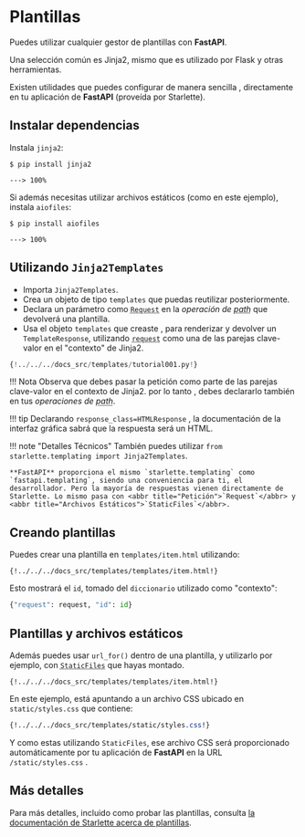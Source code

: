 # Plantillas 

Puedes utilizar cualquier gestor de plantillas con **FastAPI**.

Una selección común es Jinja2, mismo que es utilizado por Flask y otras herramientas.

Existen utilidades que puedes configurar de manera sencilla ,  directamente en tu aplicación de **FastAPI** (proveída por Starlette).

## Instalar dependencias

Instala `jinja2`:

<div class="termy">

```console
$ pip install jinja2

---> 100%
```

</div>

Si además necesitas utilizar archivos estáticos (como en este ejemplo), instala `aiofiles`:

<div class="termy">

```console
$ pip install aiofiles

---> 100%
```

</div>

## Utilizando `Jinja2Templates`

* Importa `Jinja2Templates`.
* Crea un objeto de tipo `templates` que puedas reutilizar posteriormente.
* Declara un parámetro como <abbr title="Petición">`Request`</abbr> en la *operación de <abbr title="ruta">path</abbr>* que devolverá una plantilla.
* Usa el objeto `templates` que creaste , para renderizar y devolver un `TemplateResponse`, utilizando <abbr title="Petición">`request`</abbr> como una de las parejas clave-valor en el "contexto" de Jinja2.

```Python hl_lines="4  11  15-16"
{!../../../docs_src/templates/tutorial001.py!}
```

!!! Nota
    Observa que debes pasar la petición como parte de las parejas clave-valor en el contexto de Jinja2. por lo tanto , debes declararlo también en tus *operaciones de <abbr title="ruta">path</abbr>*.

!!! tip
    Declarando `response_class=HTMLResponse` , la documentación de la interfaz gráfica sabrá que la respuesta será un HTML.

!!! note "Detalles Técnicos"
    También puedes utilizar `from starlette.templating import Jinja2Templates`.

    **FastAPI** proporciona el mismo `starlette.templating` como `fastapi.templating`, siendo una conveniencia para ti, el desarrollador. Pero la mayoría de respuestas vienen directamente de Starlette. Lo mismo pasa con <abbr title="Petición">`Request`</abbr> y <abbr title="Archivos Estáticos">`StaticFiles`</abbr>.

## Creando plantillas 

Puedes crear una plantilla en `templates/item.html` utilizando:

```jinja hl_lines="7"
{!../../../docs_src/templates/templates/item.html!}
```

Esto mostrará el `id`, tomado del `diccionario` utilizado como "contexto":

```Python
{"request": request, "id": id}
```

## Plantillas y archivos estáticos

Además puedes usar `url_for()` dentro de una plantilla, y utilizarlo por ejemplo, con <abbr title="Archivos Estáticos">`StaticFiles`</abbr> que hayas montado.

```jinja hl_lines="4"
{!../../../docs_src/templates/templates/item.html!}
```

En este ejemplo, está apuntando a un archivo CSS ubicado en `static/styles.css` que contiene:

```CSS hl_lines="4"
{!../../../docs_src/templates/static/styles.css!}
```

Y como estas utilizando `StaticFiles`, ese archivo CSS será proporcionado automáticamente por tu aplicación de **FastAPI** en la URL `/static/styles.css` .

## Más detalles 

Para más detalles, incluido como probar las plantillas, consulta <a href="https://www.starlette.io/templates/" class="external-link" target="_blank">la documentación de Starlette acerca de plantillas</a>.
